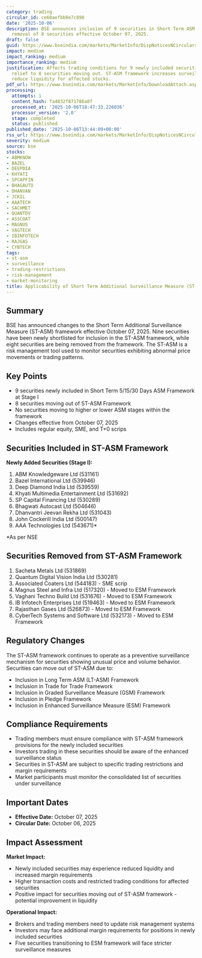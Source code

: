 ```yaml
---
category: trading
circular_id: ce60aefbb8e7c898
date: '2025-10-06'
description: BSE announces inclusion of 9 securities in Short Term ASM framework and
  removal of 8 securities effective October 07, 2025.
draft: false
guid: https://www.bseindia.com/markets/MarketInfo/DispNoticesNCirculars.aspx?Noticeid={2A775247-05ED-4442-94A5-0F2CE1E5D9A0}&noticeno=20251006-49&dt=10/06/2025&icount=49&totcount=69&flag=0
impact: medium
impact_ranking: medium
importance_ranking: medium
justification: Affects trading conditions for 9 newly included securities and provides
  relief to 8 securities moving out. ST-ASM framework increases surveillance and may
  reduce liquidity for affected stocks.
pdf_url: https://www.bseindia.com/markets/MarketInfo/DownloadAttach.aspx?id=20251006-49&attachedId=9c8a9c84-dac0-4b35-8a9d-38b3bc41bad0
processing:
  attempts: 1
  content_hash: fa4832f871786a8f
  processed_at: '2025-10-06T18:47:33.226036'
  processor_version: '2.0'
  stage: completed
  status: published
published_date: '2025-10-06T13:44:09+00:00'
rss_url: https://www.bseindia.com/markets/MarketInfo/DispNoticesNCirculars.aspx?Noticeid={2A775247-05ED-4442-94A5-0F2CE1E5D9A0}&noticeno=20251006-49&dt=10/06/2025&icount=49&totcount=69&flag=0
severity: medium
source: bse
stocks:
- ABMKNOW
- BAZEL
- DEEPDIA
- KHYATI
- SPCAPFIN
- BHAGAUTO
- DHANVAN
- JCKIL
- AAATECH
- SACHMET
- QUANTDV
- ASSCOAT
- MAGNUS
- VAGTECH
- IBINFOTECH
- RAJGAS
- CYBTECH
tags:
- st-asm
- surveillance
- trading-restrictions
- risk-management
- market-monitoring
title: Applicability of Short Term Additional Surveillance Measure (ST-ASM)
---
```


## Summary

BSE has announced changes to the Short Term Additional Surveillance Measure (ST-ASM) framework effective October 07, 2025. Nine securities have been newly shortlisted for inclusion in the ST-ASM framework, while eight securities are being removed from the framework. The ST-ASM is a risk management tool used to monitor securities exhibiting abnormal price movements or trading patterns.

## Key Points

- 9 securities newly included in Short Term 5/15/30 Days ASM Framework at Stage I
- 8 securities moving out of ST-ASM Framework
- No securities moving to higher or lower ASM stages within the framework
- Changes effective from October 07, 2025
- Includes regular equity, SME, and T+0 scrips

## Securities Included in ST-ASM Framework

**Newly Added Securities (Stage I):**
1. ABM Knowledgeware Ltd (531161)
2. Bazel International Ltd (539946)
3. Deep Diamond India Ltd (539559)
4. Khyati Multimedia Entertainment Ltd (531692)
5. SP Capital Financing Ltd (530289)
6. Bhagwati Autocast Ltd (504646)
7. Dhanvantri Jeevan Rekha Ltd (531043)
8. John Cockerill India Ltd (500147)
9. AAA Technologies Ltd (543671)*

*As per NSE

## Securities Removed from ST-ASM Framework

1. Sacheta Metals Ltd (531869)
2. Quantum Digital Vision India Ltd (530281)
3. Associated Coaters Ltd (544183) - SME scrip
4. Magnus Steel and Infra Ltd (517320) - Moved to ESM Framework
5. Vaghani Techno Build Ltd (531676) - Moved to ESM Framework
6. IB Infotech Enterprises Ltd (519463) - Moved to ESM Framework
7. Rajasthan Gases Ltd (526873) - Moved to ESM Framework
8. CyberTech Systems and Software Ltd (532173) - Moved to ESM Framework

## Regulatory Changes

The ST-ASM framework continues to operate as a preventive surveillance mechanism for securities showing unusual price and volume behavior. Securities can move out of ST-ASM due to:
- Inclusion in Long Term ASM (LT-ASM) Framework
- Inclusion in Trade for Trade Framework
- Inclusion in Graded Surveillance Measure (GSM) Framework
- Inclusion in Pledge Framework
- Inclusion in Enhanced Surveillance Measure (ESM) Framework

## Compliance Requirements

- Trading members must ensure compliance with ST-ASM framework provisions for the newly included securities
- Investors trading in these securities should be aware of the enhanced surveillance status
- Securities in ST-ASM are subject to specific trading restrictions and margin requirements
- Market participants must monitor the consolidated list of securities under surveillance

## Important Dates

- **Effective Date:** October 07, 2025
- **Circular Date:** October 06, 2025

## Impact Assessment

**Market Impact:**
- Newly included securities may experience reduced liquidity and increased margin requirements
- Higher transaction costs and restricted trading conditions for affected securities
- Positive impact for securities moving out of ST-ASM framework - potential improvement in liquidity

**Operational Impact:**
- Brokers and trading members need to update risk management systems
- Investors may face additional margin requirements for positions in newly included securities
- Five securities transitioning to ESM framework will face stricter surveillance measures